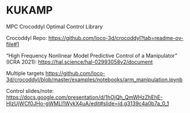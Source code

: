 # KUKAMP

MPC
Crocoddyl Optimal Control Library

Crocoddyl Repo: https://github.com/loco-3d/crocoddyl?tab=readme-ov-file#1

“High Frequency Nonlinear Model Predictive Control of a Manipulator” (ICRA 2021): https://hal.science/hal-02993058v2/document

Multiple targets https://github.com/loco-3d/crocoddyl/blob/master/examples/notebooks/arm_manipulation.ipynb

Control slides/note: https://docs.google.com/presentation/d/1hOjQh_QmWHzZhEhE-HlzUjWCf0JHo-gWMLl1WykX4uA/edit#slide=id.g3139c4a0b7a_0_1
